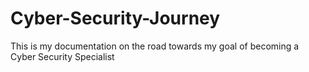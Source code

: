 # Cyber-Security-Journey
This is my documentation on the road towards my goal of becoming a Cyber Security Specialist
